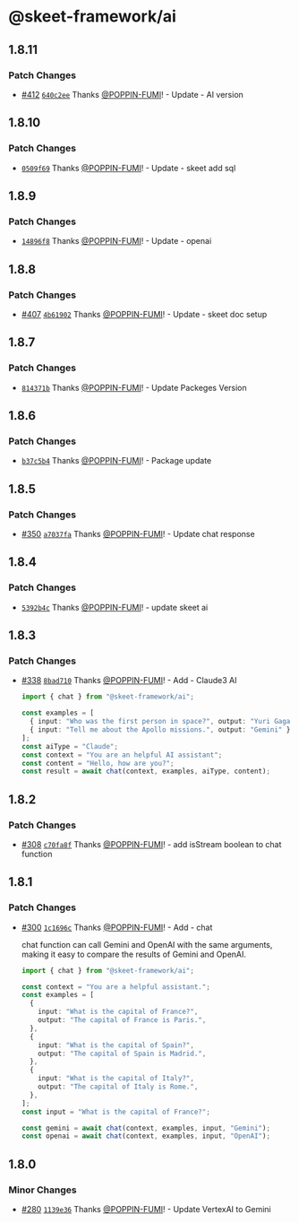 # @skeet-framework/ai

## 1.8.11

### Patch Changes

- [#412](https://github.com/elsoul/skeet/pull/412) [`640c2ee`](https://github.com/elsoul/skeet/commit/640c2ee9ca37be9524a87ab8c764283201638a5f) Thanks [@POPPIN-FUMI](https://github.com/POPPIN-FUMI)! - Update - AI version

## 1.8.10

### Patch Changes

- [`0509f69`](https://github.com/elsoul/skeet/commit/0509f69f71c4901dd533193c18916dc51d67e045) Thanks [@POPPIN-FUMI](https://github.com/POPPIN-FUMI)! - Update - skeet add sql

## 1.8.9

### Patch Changes

- [`14896f8`](https://github.com/elsoul/skeet/commit/14896f8c34cfa8dcbae15fc99df5261da41afc51) Thanks [@POPPIN-FUMI](https://github.com/POPPIN-FUMI)! - Update - openai

## 1.8.8

### Patch Changes

- [#407](https://github.com/elsoul/skeet/pull/407) [`4b61902`](https://github.com/elsoul/skeet/commit/4b6190264175e75d7000729654031a7b4671aedd) Thanks [@POPPIN-FUMI](https://github.com/POPPIN-FUMI)! - Update - skeet doc setup

## 1.8.7

### Patch Changes

- [`814371b`](https://github.com/elsoul/skeet/commit/814371b8c8d0a8d6694d7ab28aac7256c667e855) Thanks [@POPPIN-FUMI](https://github.com/POPPIN-FUMI)! - Update Packeges Version

## 1.8.6

### Patch Changes

- [`b37c5b4`](https://github.com/elsoul/skeet/commit/b37c5b49017a8d285842d87e6f5095ec8bd4cb14) Thanks [@POPPIN-FUMI](https://github.com/POPPIN-FUMI)! - Package update

## 1.8.5

### Patch Changes

- [#350](https://github.com/elsoul/skeet/pull/350) [`a7037fa`](https://github.com/elsoul/skeet/commit/a7037faea90e1c0a6167817b68eab925fb5ec22b) Thanks [@POPPIN-FUMI](https://github.com/POPPIN-FUMI)! - Update chat response

## 1.8.4

### Patch Changes

- [`5392b4c`](https://github.com/elsoul/skeet/commit/5392b4c7992363f76c5b19bbc2684536a0b9598c) Thanks [@POPPIN-FUMI](https://github.com/POPPIN-FUMI)! - update skeet ai

## 1.8.3

### Patch Changes

- [#338](https://github.com/elsoul/skeet/pull/338) [`8bad710`](https://github.com/elsoul/skeet/commit/8bad710f9ef620b2635ba3de650a4064a09a20b3) Thanks [@POPPIN-FUMI](https://github.com/POPPIN-FUMI)! - Add - Claude3 AI

  ```ts
  import { chat } from "@skeet-framework/ai";

  const examples = [
    { input: "Who was the first person in space?", output: "Yuri Gagarin" },
    { input: "Tell me about the Apollo missions.", output: "Gemini" },
  ];
  const aiType = "Claude";
  const context = "You are an helpful AI assistant";
  const content = "Hello, how are you?";
  const result = await chat(context, examples, aiType, content);
  ```

## 1.8.2

### Patch Changes

- [#308](https://github.com/elsoul/skeet/pull/308) [`c70fa8f`](https://github.com/elsoul/skeet/commit/c70fa8f24321104f4cdfc82a4738ebf9fa6752c7) Thanks [@POPPIN-FUMI](https://github.com/POPPIN-FUMI)! - add isStream boolean to chat function

## 1.8.1

### Patch Changes

- [#300](https://github.com/elsoul/skeet/pull/300) [`1c1696c`](https://github.com/elsoul/skeet/commit/1c1696cc5c77b17434d87b4cf7119218d9f40c5a) Thanks [@POPPIN-FUMI](https://github.com/POPPIN-FUMI)! - Add - chat

  chat function can call Gemini and OpenAI with the same arguments, making it easy to compare the results of Gemini and OpenAI.

  ```ts
  import { chat } from "@skeet-framework/ai";

  const context = "You are a helpful assistant.";
  const examples = [
    {
      input: "What is the capital of France?",
      output: "The capital of France is Paris.",
    },
    {
      input: "What is the capital of Spain?",
      output: "The capital of Spain is Madrid.",
    },
    {
      input: "What is the capital of Italy?",
      output: "The capital of Italy is Rome.",
    },
  ];
  const input = "What is the capital of France?";

  const gemini = await chat(context, examples, input, "Gemini");
  const openai = await chat(context, examples, input, "OpenAI");
  ```

## 1.8.0

### Minor Changes

- [#280](https://github.com/elsoul/skeet/pull/280) [`1139e36`](https://github.com/elsoul/skeet/commit/1139e36e3a8ab8723c8a5667703f9c02f101d887) Thanks [@POPPIN-FUMI](https://github.com/POPPIN-FUMI)! - Update VertexAI to Gemini
